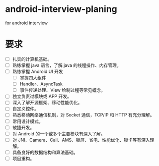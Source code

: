 # android-interview-planing
for android interview

要求
====
- [ ] 扎实的计算机基础。
- [ ] 熟练掌握 java 语言，了解 java 的线程操作、内存管理。
- [ ] 熟练掌握 Android UI 开发
  - [ ] 掌握四大组件
  - [ ] Handler、AsyncTask
  - [ ] 事件传递处理、View 绘制过程等常见概念。
- [ ] 独立负责过模块或 APP 开发。
- [ ] 深入了解开源框架、移动性能优化。
- [ ] 自定义控件。
- [ ] 熟悉移动网络通信机制，对 Socket 通信，TCP/IP 和 HTTP 有充分理解。
- [ ] 常用设计模式。
- [ ] 敏捷开发。
- [ ] 对 Android 的一个或多个主要模块有深入了解。
- [ ] 对 JNI、Camera、Call、AMS、锁屏、省电、性能优化、锁卡等有深入理解。
- [ ] 具备良好的数据结构和算法基础。
- [ ] 项目重构。
